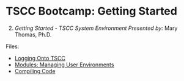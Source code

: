 # TSCC Bootcamp: Getting Started

2. _Getting Started - TSCC System Environment_ 
_Presented by:_ Mary Thomas, Ph.D.

Files: 
* [Logging Onto TSCC](logging_on_to_tscc.md)
* [Modules: Managing User Environments](modules.pdf)
* [Compiling Code](compiling.pdf)
